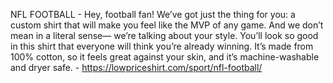 NFL FOOTBALL - Hey, football fan! We’ve got just the thing for you: a custom shirt that will make you feel like the MVP of any game. And we don’t mean in a literal sense— we’re talking about your style. You’ll look so good in this shirt that everyone will think you’re already winning. It’s made from 100% cotton, so it feels great against your skin, and it’s machine-washable and dryer safe. - https://lowpriceshirt.com/sport/nfl-football/
